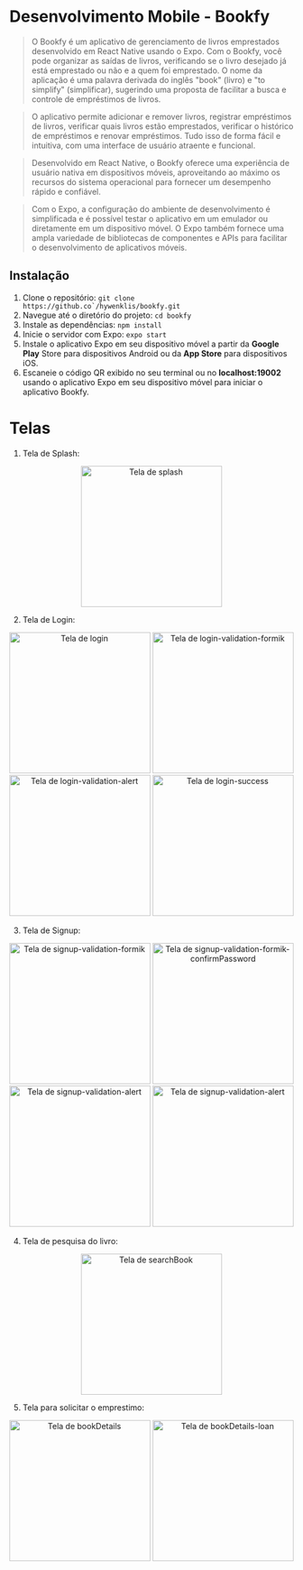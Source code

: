# Desenvolvimento Mobile - Bookfy

> O Bookfy é um aplicativo de gerenciamento de livros emprestados desenvolvido em React Native usando o Expo. Com o Bookfy, você pode organizar as saídas de livros, verificando se o livro desejado já está emprestado ou não e a quem foi emprestado. O nome da aplicação é uma palavra derivada do inglês "book" (livro) e "to simplify" (simplificar), sugerindo uma proposta de facilitar a busca e controle de empréstimos de livros.

> O aplicativo permite adicionar e remover livros, registrar empréstimos de livros, verificar quais livros estão emprestados, verificar o histórico de empréstimos e renovar empréstimos. Tudo isso de forma fácil e intuitiva, com uma interface de usuário atraente e funcional.

> Desenvolvido em React Native, o Bookfy oferece uma experiência de usuário nativa em dispositivos móveis, aproveitando ao máximo os recursos do sistema operacional para fornecer um desempenho rápido e confiável.

> Com o Expo, a configuração do ambiente de desenvolvimento é simplificada e é possível testar o aplicativo em um emulador ou diretamente em um dispositivo móvel. O Expo também fornece uma ampla variedade de bibliotecas de componentes e APIs para facilitar o desenvolvimento de aplicativos móveis.


## Instalação
1. Clone o repositório: ```git clone https://github.co`/hywenklis/bookfy.git```
2. Navegue até o diretório do projeto: ```cd bookfy```
3. Instale as dependências: ```npm install```
4. Inicie o servidor com Expo: ```expo start```
5. Instale o aplicativo Expo em seu dispositivo móvel a partir da **Google Play** Store para dispositivos Android ou da **App Store** para dispositivos iOS.
6. Escaneie o código QR exibido no seu terminal ou no **localhost:19002** usando o aplicativo Expo em seu dispositivo móvel para iniciar o aplicativo Bookfy.

# Telas

1. Tela de Splash:
<div align="center">
<img 
src="https://github.com/hywenklis/bookfy/blob/main/assets/images/presentation/tela1-splash.jpeg" 
alt="Tela de splash" 
width="250px" /> 
</div>

2. Tela de Login:
<div align="center">
<img 
src="https://github.com/hywenklis/bookfy/blob/main/assets/images/presentation/tela2-login.jpeg" 
alt="Tela de login" 
width="250px" /> <img 
src="https://github.com/hywenklis/bookfy/blob/main/assets/images/presentation/tela2-login-validation-formik.jpeg" 
alt="Tela de login-validation-formik" 
width="250px" /> <img 
src="https://github.com/hywenklis/bookfy/blob/main/assets/images/presentation/tela2-login-validation-alert.jpeg" 
alt="Tela de login-validation-alert" 
width="250px" /> <img 
src="https://github.com/hywenklis/bookfy/blob/main/assets/images/presentation/tela2-login-success.jpeg" 
alt="Tela de login-success" 
width="250px" />
</div>

3. Tela de Signup:
<div align="center">
<img 
src="https://github.com/hywenklis/bookfy/blob/main/assets/images/presentation/tela3-signup-validation-formik.jpeg" 
alt="Tela de signup-validation-formik" 
width="250px" /> <img 
src="https://github.com/hywenklis/bookfy/blob/main/assets/images/presentation/tela3-signup-validation-formik-confirmPassword.jpeg" 
alt="Tela de signup-validation-formik-confirmPassword" 
width="250px" /> <img 
src="https://github.com/hywenklis/bookfy/blob/main/assets/images/presentation/tela3-signup-validation-alert.jpeg" 
alt="Tela de signup-validation-alert" 
width="250px" /> <img 
src="https://github.com/hywenklis/bookfy/blob/main/assets/images/presentation/tela3-signup-success.jpeg" 
alt="Tela de signup-validation-alert" 
width="250px" /> 
</div>

4. Tela de pesquisa do livro:
<div align="center">
<img 
src="https://github.com/hywenklis/bookfy/blob/main/assets/images/presentation/tela4-searchBook.jpeg" 
alt="Tela de searchBook" 
width="250px" /> 
</div>

5. Tela para solicitar o emprestimo:
<div align="center">
<img 
src="https://github.com/hywenklis/bookfy/blob/main/assets/images/presentation/tela5-bookDetails.jpeg" 
alt="Tela de bookDetails" 
width="250px" /> <img 
src="https://github.com/hywenklis/bookfy/blob/main/assets/images/presentation/tela5-bookDetails-loan.jpeg" 
alt="Tela de bookDetails-loan" 
width="250px" /> 
</div>